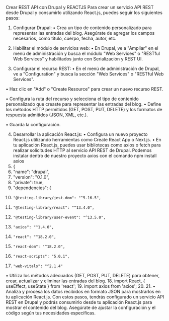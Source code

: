 Crear REST API con Drupal y REACTJS
Para crear un servicio API REST desde Drupal y consumirlo utilizando React.js, puedes seguir los siguientes pasos:
1.	Configurar Drupal:
•	Crea un tipo de contenido personalizado para representar las entradas del blog. Asegúrate de agregar los campos necesarios, como título, cuerpo, fecha, autor, etc.
2.	Habilitar el módulo de servicios web:
•	En Drupal, ve a "Ampliar" en el menú de administración y busca el módulo "Web Services" o "RESTful Web Services" y habilitados junto con Serialización y REST UI.
 
3.	Configurar el recurso REST:
•	En el menú de administración de Drupal, ve a "Configuration" y busca la sección "Web Services" o "RESTful Web Services".
 

•	Haz clic en "Add" o "Create Resource" para crear un nuevo recurso REST.
 
•	Configura la ruta del recurso y selecciona el tipo de contenido personalizado que creaste para representar las entradas del blog.
•	Define los métodos HTTP permitidos (GET, POST, PUT, DELETE) y los formatos de respuesta admitidos (JSON, XML, etc.).
 
•	Guarda la configuración.




4.	Desarrollar la aplicación React.js:
•	Configura un nuevo proyecto React.js utilizando herramientas como Create React App o Next.js.
•	En tu aplicación React.js, puedes usar bibliotecas como axios o fetch para realizar solicitudes HTTP al servicio API REST de Drupal.
Podemos instalar dentro de nuestro proyecto axios con el comando npm install axios
5.	{
6.	  "name": "drupal",
7.	  "version": "0.1.0",
8.	  "private": true,
9.	  "dependencies": {
10.	    "@testing-library/jest-dom": "^5.16.5",
11.	    "@testing-library/react": "^13.4.0",
12.	    "@testing-library/user-event": "^13.5.0",
13.	    "axios": "^1.4.0",
14.	    "react": "^18.2.0",
15.	    "react-dom": "^18.2.0",
16.	    "react-scripts": "5.0.1",
17.	    "web-vitals": "^2.1.4"

•	Utiliza los métodos adecuados (GET, POST, PUT, DELETE) para obtener, crear, actualizar y eliminar las entradas del blog.
18.	import React, { useEffect, useState } from 'react';
19.	import axios from 'axios';
20.	
21.	
•	Analiza y procesa los datos recibidos en formato JSON para mostrarlos en tu aplicación React.js.
Con estos pasos, tendrás configurado un servicio API REST en Drupal y podrás consumirlo desde tu aplicación React.js para mostrar el contenido del blog. Asegúrate de ajustar la configuración y el código según tus necesidades específicas.



